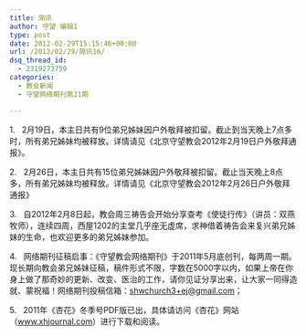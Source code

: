 ```yaml
---
title: 简讯
author: 守望 编辑1
type: post
date: 2012-02-29T15:15:46+00:00
url: /2012/02/29/简讯16/
dsq_thread_id:
  - 2319273759
categories:
  - 教会新闻
  - 守望网络期刊第21期

---
```

1.   2月19日，本主日共有9位弟兄姊妹因户外敬拜被扣留。截止到当天晚上7点多时，所有弟兄姊妹均被释放。详情请见《北京守望教会2012年2月19日户外敬拜通报》。

2.   2月26日，本主日共有15位弟兄姊妹因户外敬拜被扣留。截止当天晚上8点多，所有弟兄姊妹均被释放。详情请见《北京守望教会2012年2月26日户外敬拜通报》

3.   自2012年2月8日起，教会周三祷告会开始分享查考《使徒行传》（讲员：双燕牧师），连续四周，西屋1202的主堂几乎座无虚席，求神借着祷告会来复兴弟兄姊妹的生命，也欢迎更多的弟兄姊妹参加。

4.   网络期刊征稿启事：《守望教会网络期刊》于2011年5月底创刊，每两周一期。现长期向教会弟兄姊妹征稿，稿件形式不限，字数在5000字以内，如果上帝在你身上做了那奇妙的更新、改变、医治的工作，请你见证分享出来，让大家一同得造就、蒙祝福！网络期刊投稿信箱：<span style="text-decoration: underline;"><a href="mailto:shwchurch3+ej@gmail.com">shwchurch3+ej@gmail.com</a></span>；

5.   2011年《杏花》冬季号PDF版已出，具体请访问《杏花》网站（<span style="text-decoration: underline;"><a href="http://www.xhjournal.com/">www.xhjournal.com</a></span>）进行下载和阅读。